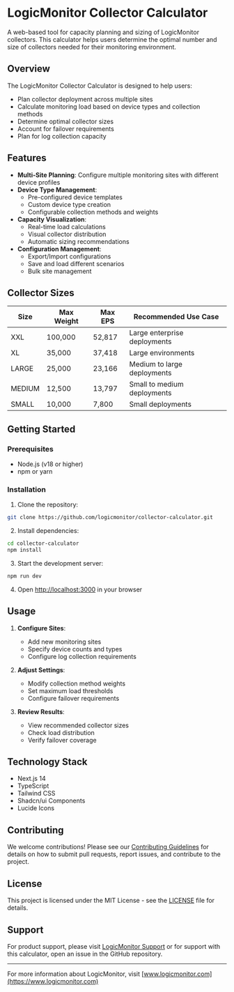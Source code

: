 # LogicMonitor Collector Calculator

A web-based tool for capacity planning and sizing of LogicMonitor collectors. This calculator helps users determine the optimal number and size of collectors needed for their monitoring environment.

## Overview

The LogicMonitor Collector Calculator is designed to help users:
- Plan collector deployment across multiple sites
- Calculate monitoring load based on device types and collection methods
- Determine optimal collector sizes
- Account for failover requirements
- Plan for log collection capacity

## Features

- **Multi-Site Planning**: Configure multiple monitoring sites with different device profiles
- **Device Type Management**: 
  - Pre-configured device templates
  - Custom device type creation
  - Configurable collection methods and weights
- **Capacity Visualization**:
  - Real-time load calculations
  - Visual collector distribution
  - Automatic sizing recommendations
- **Configuration Management**:
  - Export/Import configurations
  - Save and load different scenarios
  - Bulk site management

## Collector Sizes

| Size   | Max Weight | Max EPS  | Recommended Use Case |
|--------|------------|----------|---------------------|
| XXL    | 100,000    | 52,817   | Large enterprise deployments |
| XL     | 35,000     | 37,418   | Large environments |
| LARGE  | 25,000     | 23,166   | Medium to large deployments |
| MEDIUM | 12,500     | 13,797   | Small to medium deployments |
| SMALL  | 10,000     | 7,800    | Small deployments |

## Getting Started

### Prerequisites

- Node.js (v18 or higher)
- npm or yarn

### Installation

1. Clone the repository:

```bash
git clone https://github.com/logicmonitor/collector-calculator.git
```

2. Install dependencies:

```bash
cd collector-calculator
npm install
```

3. Start the development server:

```bash
npm run dev
```

4. Open [http://localhost:3000](http://localhost:3000) in your browser

## Usage

1. **Configure Sites**:
   - Add new monitoring sites
   - Specify device counts and types
   - Configure log collection requirements

2. **Adjust Settings**:
   - Modify collection method weights
   - Set maximum load thresholds
   - Configure failover requirements

3. **Review Results**:
   - View recommended collector sizes
   - Check load distribution
   - Verify failover coverage

## Technology Stack

- Next.js 14
- TypeScript
- Tailwind CSS
- Shadcn/ui Components
- Lucide Icons

## Contributing

We welcome contributions! Please see our [Contributing Guidelines](CONTRIBUTING.md) for details on how to submit pull requests, report issues, and contribute to the project.

## License

This project is licensed under the MIT License - see the [LICENSE](LICENSE) file for details.

## Support

For product support, please visit [LogicMonitor Support](https://www.logicmonitor.com/support) or for support with this calculator, open an issue in the GitHub repository.

---

For more information about LogicMonitor, visit [www.logicmonitor.com](https://www.logicmonitor.com)